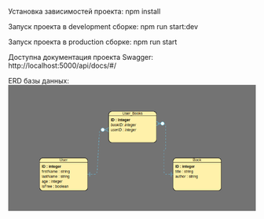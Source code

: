 Установка зависимостей проекта: npm install

Запуск проекта в development сборке: npm run start:dev

Запуск проекта в production сборке: npm run start

Доступна документация проекта Swagger: http://localhost:5000/api/docs/#/

ERD базы данных:
![alt text](./src/assets/images/erd-db.png)


